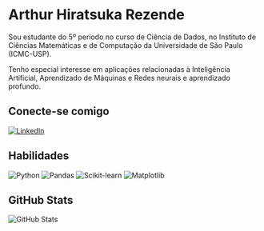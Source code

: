 # Arthur Hiratsuka Rezende

Sou estudante do 5º período no curso de Ciência de Dados, no Instituto de Ciências Matemáticas e de Computação da Universidade de São Paulo (ICMC-USP).

Tenho especial interesse em aplicações relacionadas à Inteligência Artificial, Aprendizado de Máquinas e Redes neurais e aprendizado profundo.


## Conecte-se comigo
[![LinkedIn](https://img.shields.io/badge/LinkedIn-8B00FF?style=for-the-badge&logo=linkedin&logoColor=0E76A8)](https://www.linkedin.com/in/arthur-hiratsuka-rezende/) 

## Habilidades
![Python](https://img.shields.io/badge/Python-8B00FF?style=for-the-badge&logo=python) 
![Pandas](https://img.shields.io/badge/Pandas-150458?style=for-the-badge&logo=pandas&logoColor=white)
![Scikit-learn](https://img.shields.io/badge/Scikit_learn-F7931E?style=for-the-badge&logo=scikit-learn&logoColor=white)
![Matplotlib](https://img.shields.io/badge/Matplotlib-11557C?style=for-the-badge&logo=matplotlib&logoColor=white)


## GitHub Stats
![GitHub Stats](https://github-readme-stats.vercel.app/api?username=arthurhirez&theme=graywhite&show_icons=true&icon_color=8B00FF&title_color=8B00FF&text_color=333)
